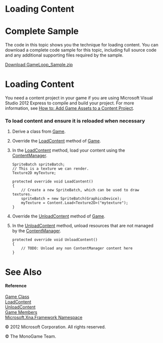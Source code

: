 ﻿

# Loading Content

# Complete Sample

The code in this topic shows you the technique for loading content. You can download a complete code sample for this topic, including full source code and any additional supporting files required by the sample.

[Download GameLoop_Sample.zip](http://go.microsoft.com/fwlink/?LinkId=258702)

# Loading Content

You need a content project in your game if you are using Microsoft Visual Studio 2012 Express to compile and build your project. For more information, see [How to: Add Game Assets to a Content Project](UsingXNA_HowTo_AddAResource.md).

### To load content and ensure it is reloaded when necessary

1.  Derive a class from [Game](T_Microsoft_Xna_Framework_Game.md).
    
2.  Override the [LoadContent](M_MXF_Game_LoadContent.md) method of [Game](T_Microsoft_Xna_Framework_Game.md).
    
3.  In the [LoadContent](M_MXF_Game_LoadContent.md) method, load your content using the [ContentManager](T_Microsoft_Xna_Framework_Content_ContentManager.md).
    
    ```
    SpriteBatch spriteBatch;
    // This is a texture we can render.
    Texture2D myTexture;
    
    protected override void LoadContent()
    {
        // Create a new SpriteBatch, which can be used to draw textures.
        spriteBatch = new SpriteBatch(GraphicsDevice);
        myTexture = Content.Load<Texture2D>("mytexture");
    }
    ```
                        
    
4.  Override the [UnloadContent](M_MXF_Game_UnloadContent.md) method of [Game](T_Microsoft_Xna_Framework_Game.md).
    
5.  In the [UnloadContent](M_MXF_Game_UnloadContent.md) method, unload resources that are not managed by the [ContentManager](T_Microsoft_Xna_Framework_Content_ContentManager.md).
    
    ```
    protected override void UnloadContent()
    {
        // TODO: Unload any non ContentManager content here
    }
    ```
                        
    

# See Also

#### Reference

[Game Class](T_Microsoft_Xna_Framework_Game.md)  
[LoadContent](M_MXF_Game_LoadContent.md)  
[UnloadContent](M_MXF_Game_UnloadContent.md)  
[Game Members](T_Microsoft_Xna_Framework_Game.md)  
[Microsoft.Xna.Framework Namespace](N_Microsoft_Xna_Framework.md)  

© 2012 Microsoft Corporation. All rights reserved.  

© The MonoGame Team.
